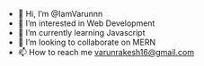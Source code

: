 - 👋 Hi, I’m @IamVarunnn
- 👀 I’m interested in Web Development
- 🌱 I’m currently learning Javascript
- 💞️ I’m looking to collaborate on MERN
- 📫 How to reach me varunrakesh16@gmail.com
<!---
IamVarunnn/IamVarunnn is a ✨ special ✨ repository because its `README.md` (this file) appears on your GitHub profile.
You can click the Preview link to take a look at your changes.
--->
 
